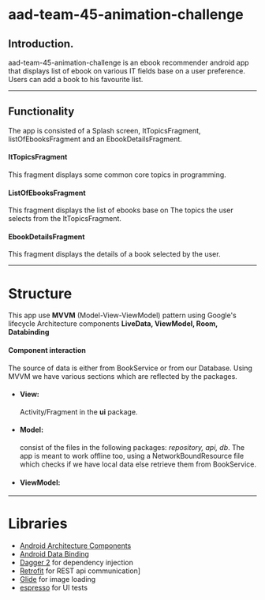# aad-team-45-animation-challenge

## Introduction.
aad-team-45-animation-challenge is an ebook recommender android app that displays list of ebook on various IT fields base on a user preference. Users can add a book to his favourite list.
_______________________________________________________
## Functionality
The app is consisted of a Splash screen, ItTopicsFragment, listOfEbooksFragment and an EbookDetailsFragment.
#### ItTopicsFragment
This fragment displays some common core topics in programming.
#### ListOfEbooksFragment
This fragment displays the list of ebooks base on The topics the user selects from the ItTopicsFragment.
####  EbookDetailsFragment
This fragment displays the details of a book selected by the user.
_____________________________________________________________________________

# Structure
This app use **MVVM** (Model-View-ViewModel) pattern using Google's lifecycle Architecture components **LiveData, ViewModel, Room, Databinding**
#### Component interaction
The source of data is either from BookService or from our Database. Using MVVM we have various sections which are reflected by the packages.
* #### View: 
    Activity/Fragment in the **ui** package.
* #### Model:
    consist of the files in the following packages: *repository, api, db*. The app is meant to work offline too, using a NetworkBoundResource file which checks if we have local data else retrieve them from BookService.
* #### ViewModel: 
___________________________________________________________________________

# Libraries
* [Android Architecture Components](https://developer.android.com/topic/libraries/architecture)
* [Android Data Binding](https://developer.android.com/topic/libraries/data-binding/index.html)
* [Dagger 2](https://dagger.dev) for dependency injection
* [Retrofit](https://square.github.io/retrofit/) for REST api communication]
* [Glide](https://github.com/bumptech/glide) for image loading
* [espresso](https://google.github.io/android-testing-support-library/docs/espresso/) for UI tests
